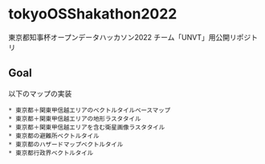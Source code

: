 # tokyoOSShakathon2022
東京都知事杯オープンデータハッカソン2022 チーム「UNVT」用公開リポジトリ

## Goal
以下のマップの実装
``` 
* 東京都＋関東甲信越エリアのベクトルタイルベースマップ
* 東京都＋関東甲信越エリアの地形ラスタタイル
* 東京都＋関東甲信越エリアを含む衛星画像ラスタタイル
* 東京都の避難所ベクトルタイル
* 東京都のハザードマップベクトルタイル
* 東京都行政界ベクトルタイル
``` 
